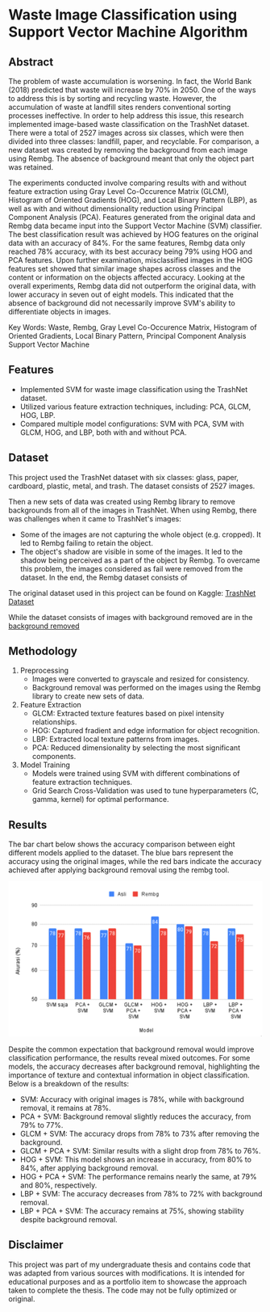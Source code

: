 # Waste Image Classification using Support Vector Machine Algorithm

## Abstract

The problem of waste accumulation is worsening. In fact, the World Bank
(2018) predicted that waste will increase by 70% in 2050. One of the ways to
address this is by sorting and recycling waste. However, the accumulation of waste
at landfill sites renders conventional sorting processes ineffective. In order to help
address this issue, this research implemented image-based waste classification on
the TrashNet dataset. There were a total of 2527 images across six classes, which
were then divided into three classes: landfill, paper, and recyclable. For comparison,
a new dataset was created by removing the background from each image using
Rembg. The absence of background meant that only the object part was retained.

The experiments conducted involve comparing results with and without
feature extraction using Gray Level Co-Occurence Matrix (GLCM), Histogram of
Oriented Gradients (HOG), and Local Binary Pattern (LBP), as well as with and
without dimensionality reduction using Principal Component Analysis (PCA).
Features generated from the original data and Rembg data became input into the
Support Vector Machine (SVM) classifier. The best classification result was
achieved by HOG features on the original data with an accuracy of 84%. For the
same features, Rembg data only reached 78% accuracy, with its best accuracy being
79% using HOG and PCA features. Upon further examination, misclassified images
in the HOG features set showed that similar image shapes across classes and the
content or information on the objects affected accuracy. Looking at the overall
experiments, Rembg data did not outperform the original data, with lower accuracy
in seven out of eight models. This indicated that the absence of background did not
necessarily improve SVM's ability to differentiate objects in images.

Key Words: Waste, Rembg, Gray Level Co-Occurence Matrix, Histogram of Oriented Gradients, Local Binary Pattern, Principal Component Analysis Support Vector Machine

## Features

- Implemented SVM for waste image classification using the TrashNet dataset.
- Utilized various feature extraction techniques, including: PCA, GLCM, HOG, LBP.
- Compared multiple model configurations: SVM with PCA, SVM with GLCM, HOG, and LBP, both with and without PCA.

## Dataset

This project used the TrashNet dataset with six classes: glass, paper, cardboard, plastic, metal, and trash. The dataset consists of 2527 images. 

Then a new sets of data was created using Rembg library to remove backgrounds from all of the images in TrashNet. When using Rembg, there was challenges when it came to TrashNet's images:
- Some of the images are not capturing the whole object (e.g. cropped). It led to Rembg failing to retain the object.
- The object's shadow are visible in some of the images. It led to the shadow being perceived as a part of the object by Rembg.
To overcame this problem, the images considered as fail were removed from the dataset. In the end, the Rembg dataset consists of 

The original dataset used in this project can be found on Kaggle:
[TrashNet Dataset](https://github.com/garythung/trashnet)

While the dataset consists of images with background removed are in the [background removed](./rembg-file)

## Methodology

1. Preprocessing
   - Images were converted to grayscale and resized for consistency.
   - Background removal was performed on the images using the Rembg library to create new sets of data.
2. Feature Extraction
   - GLCM: Extracted texture features based on pixel intensity relationships.
   - HOG: Captured fradient and edge information for object recognition.
   - LBP: Extracted local texture patterns from images.
   - PCA: Reduced dimensionality by selecting the most significant components.
3. Model Training
   - Models were trained using SVM with different combinations of feature extraction techniques.
   - Grid Search Cross-Validation was used to tune hyperparameters (C, gamma, kernel) for optimal performance.

## Results

The bar chart below shows the accuracy comparison between eight different models applied to the dataset. The blue bars represent the accuracy using the original images, while the red bars indicate the accuracy achieved after applying background removal using the rembg tool.

![Accuracy Graph](./images/graph.png)

Despite the common expectation that background removal would improve classification performance, the results reveal mixed outcomes. For some models, the accuracy decreases after background removal, highlighting the importance of texture and contextual information in object classification. Below is a breakdown of the results:
- SVM: Accuracy with original images is 78%, while with background removal, it remains at 78%.
- PCA + SVM: Background removal slightly reduces the accuracy, from 79% to 77%.
- GLCM + SVM: The accuracy drops from 78% to 73% after removing the background.
- GLCM + PCA + SVM: Similar results with a slight drop from 78% to 76%.
- HOG + SVM: This model shows an increase in accuracy, from 80% to 84%, after applying background removal.
- HOG + PCA + SVM: The performance remains nearly the same, at 79% and 80%, respectively.
- LBP + SVM: The accuracy decreases from 78% to 72% with background removal.
- LBP + PCA + SVM: The accuracy remains at 75%, showing stability despite background removal.

## Disclaimer

This project was part of my undergraduate thesis and contains code that was adapted from various sources with modifications. It is intended for educational purposes and as a portfolio item to showcase the approach taken to complete the thesis. The code may not be fully optimized or original.
